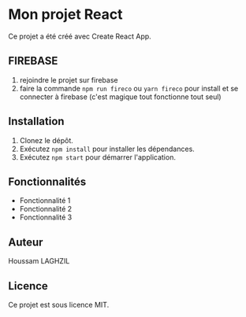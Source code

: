 # Mon projet React

Ce projet a été créé avec Create React App.

## FIREBASE
1. rejoindre le projet sur firebase
2. faire la commande `npm run fireco` ou `yarn fireco` pour install et se connecter à firebase (c'est magique tout fonctionne tout seul)

## Installation

1. Clonez le dépôt.
2. Exécutez `npm install` pour installer les dépendances.
3. Exécutez `npm start` pour démarrer l'application.

## Fonctionnalités

- Fonctionnalité 1
- Fonctionnalité 2
- Fonctionnalité 3

## Auteur

Houssam LAGHZIL

## Licence

Ce projet est sous licence MIT.
